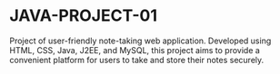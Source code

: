 # JAVA-PROJECT-01
Project of  user-friendly note-taking web application. Developed using HTML, CSS, Java, J2EE, and MySQL, this project aims to provide a convenient platform for users to take and store their notes securely.
